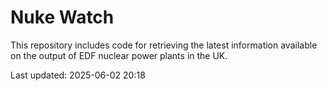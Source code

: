 # Nuke Watch

This repository includes code for retrieving the latest information available on the output of EDF nuclear power plants in the UK.

Last updated: 2025-06-02 20:18